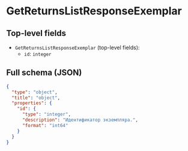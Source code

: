 # GetReturnsListResponseExemplar

## Top-level fields
- `GetReturnsListResponseExemplar` (top-level fields):
  - `id`: `integer`

## Full schema (JSON)
```json
{
  "type": "object",
  "title": "object",
  "properties": {
    "id": {
      "type": "integer",
      "description": "Идентификатор экземпляра.",
      "format": "int64"
    }
  }
}
```
